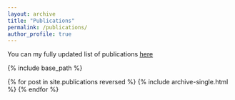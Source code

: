 ```yaml
---
layout: archive
title: "Publications"
permalink: /publications/
author_profile: true
---
```


You can my fully updated list of publications [here](https://scholar.google.com/citations?hl=en&user=KAiSN1EAAAAJ)


{% include base_path %}

{% for post in site.publications reversed %}
  {% include archive-single.html %}
{% endfor %}
